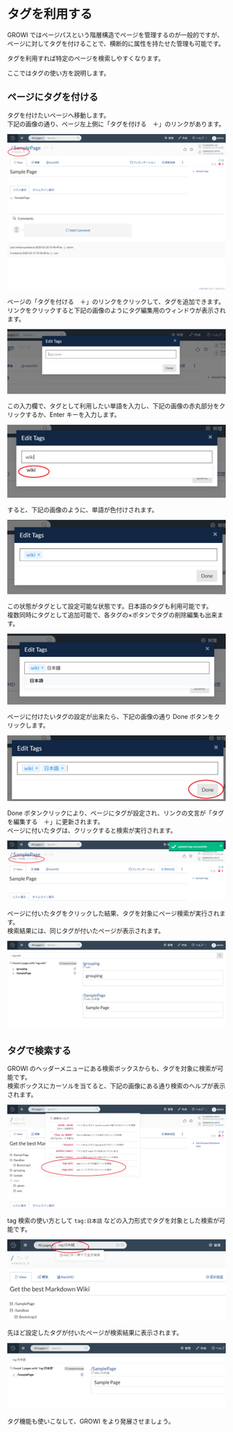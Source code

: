 # タグを利用する

GROWI ではページパスという階層構造でページを管理するのが一般的ですが、ページに対してタグを付けることで、横断的に属性を持たせた管理も可能です。

タグを利用すれば特定のページを検索しやすくなります。

ここではタグの使い方を説明します。

## ページにタグを付ける

タグを付けたいページへ移動します。  
下記の画像の通り、ページ左上側に「タグを付ける　＋」のリンクがあります。

![](./images/tag1.png)


ページの「タグを付ける　＋」のリンクをクリックして、タグを追加できます。  
リンクをクリックすると下記の画像のようにタグ編集用のウィンドウが表示されます。

![](./images/tag2.png)

この入力欄で、タグとして利用したい単語を入力し、下記の画像の赤丸部分をクリックするか、Enter キーを入力します。

![](./images/tag3.png)


すると、下記の画像のように、単語が色付けされます。

![](./images/tag4.png)


この状態がタグとして設定可能な状態です。日本語のタグも利用可能です。  
複数同時にタグとして追加可能で、各タグの×ボタンでタグの削除編集も出来ます。

![](./images/tag5.png)

ページに付けたいタグの設定が出来たら、下記の画像の通り Done ボタンをクリックします。

![](./images/tag6.png)

Done ボタンクリックにより、ページにタグが設定され、リンクの文言が「タグを編集する　＋」に更新されます。  
ページに付いたタグは、クリックすると検索が実行されます。

![](./images/tag7.png)

ページに付いたタグをクリックした結果、タグを対象にページ検索が実行されます。  
検索結果には、同じタグが付いたページが表示されます。

![](./images/tag8.png)


## タグで検索する

GROWI のヘッダーメニューにある検索ボックスからも、タグを対象に検索が可能です。  
検索ボックスにカーソルを当てると、下記の画像にある通り検索のヘルプが表示されます。  

![](./images/tagsearch1.png)

tag 検索の使い方として `tag:日本語` などの入力形式でタグを対象とした検索が可能です。

![](./images/tagsearch2.png)

先ほど設定したタグが付いたページが検索結果に表示されます。

![](./images/tagsearch3.png)


タグ機能も使いこなして、GROWI をより発展させましょう。
